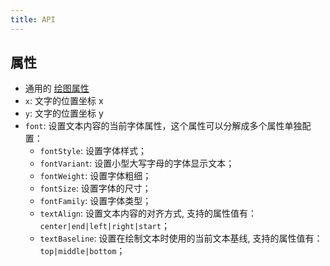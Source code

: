 ```yaml
---
title: API
---
```


## 属性

- 通用的 [绘图属性](/zh/docs/api/shape/attribute)
- `x`: 文字的位置坐标 x
- `y`: 文字的位置坐标 y
- `font`: 设置文本内容的当前字体属性，这个属性可以分解成多个属性单独配置：
  - `fontStyle`: 设置字体样式；
  - `fontVariant`: 设置小型大写字母的字体显示文本；
  - `fontWeight`: 设置字体粗细；
  - `fontSize`: 设置字体的尺寸；
  - `fontFamily`: 设置字体类型；
  - `textAlign`: 设置文本内容的对齐方式, 支持的属性值有：`center|end|left|right|start`；
  - `textBaseline`: 设置在绘制文本时使用的当前文本基线, 支持的属性值有：`top|middle|bottom`；
